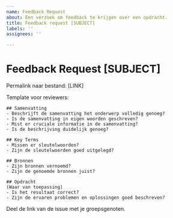 ```yaml
---
name: Feedback Request
about: Een verzoek om feedback te krijgen over een opdracht.
title: Feedback request [SUBJECT]
labels: ''
assignees: ''

---
```


# Feedback Request [SUBJECT]
Permalink naar bestand: [LINK]

Template voor reviewers:
```
## Samenvatting
- Beschrijft de samenvatting het onderwerp volledig genoeg?
- Is de samenvatting in eigen woorden geschreven?
- Mist er cruciale informatie in de samenvatting?
- Is de beschrijving duidelijk genoeg?

## Key Terms
- Missen er sleutelwoorden?
- Zijn de sleutelwoorden goed uitgelegd?

## Bronnen
- Zijn bronnen vernoemd?
- Zijn de genoemde bronnen juist?

## Opdracht
(Waar van toepassing)
- Is het resultaat correct?
- Zijn de ervaren problemen en oplossingen goed beschreven?
```
Deel de link van de issue met je groepsgenoten.
